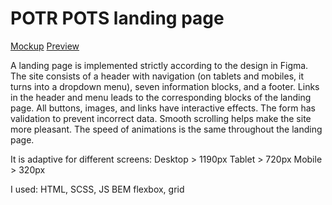 # POTR POTS landing page

[Mockup](https://www.figma.com/file/50zgLU65Mcd3MisFHMfLfx/POTR-POTS_FE-students?node-id=1760%3A281)
[Preview](https://Wita-Shchurko.github.io/Potr-Pots/)

A landing page is implemented strictly according to the design in Figma. The site consists of a header with navigation (on tablets and mobiles, it turns into a dropdown menu), seven information blocks, and a footer. Links in the header and menu leads to the corresponding blocks of the landing page. All buttons, images, and links have interactive effects. The form has validation to prevent incorrect data. Smooth scrolling helps make the site more pleasant. The speed of animations is the same throughout the landing page. 

It is adaptive for different screens:
Desktop > 1190px
Tablet > 720px
Mobile > 320px

I used:
HTML, SCSS, JS
BEM
flexbox, grid
